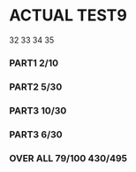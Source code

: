 
# ACTUAL TEST9

32 33 34 35

### PART1 2/10

### PART2 5/30

### PART3 10/30 

### PART3 6/30

### OVER ALL 79/100 430/495
